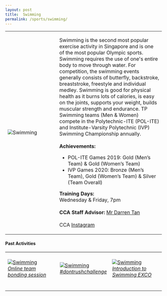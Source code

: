 ```yaml
---
layout: post
title:  Swimming
permalink: /sports/swimming/
---
```


<table>
    <tr>
        <td style="width:33%"><image src="{{site.baseurl}}/images/CCA_swimming.jpg" style="display:block;margin-left:auto;margin-right:auto;" alt="Swimming"></image></td>
        <td>
            <p>
                Swimming is the second most popular exercise activity in Singapore and is one of the most popular Olympic sports. Swimming requires the use of one's entire body to move through water. For competition, the swimming events generally consists of butterfly, backstroke, breaststroke, freestyle and individual medley. Swimming is good for physical health as it burns lots of calories, is easy on the joints, supports your weight, builds muscular strength and endurance. TP Swimming teams (Men & Women) compete in the Polytechnic-ITE (POL-ITE) and Institute-Varsity Polytechnic (IVP) Swimming Championship annually.<br>
                <br>
                <b>Achievements:</b><br>
                <ul>
                    <li>POL-ITE Games 2019: Gold (Men’s Team) & Gold (Women’s Team)</li>
                    <li>IVP Games 2020: Bronze (Men’s Team), Gold (Women’s Team) & Silver (Team Overall)</li>
                </ul>
            </p>
            <p>
                <b>Training Days:</b><br>
                Wednesday & Friday, 7pm<br>
                <br>
                <b>CCA Staff Advisor:</b> <a href="mailto:darrent@tp.edu.sg">Mr Darren Tan</a><br>
                <br>
                CCA <a href="https://www.instagram.com/tplsst">Instagram</a>
            </p>
        </td>
    </tr>
</table>


#### Past Activities

<table>
    <tr>
        <td style="width:33%"><br>
            <a href="https://www.instagram.com/p/CBGNS0Rnqlg/">
                <image src="{{site.baseurl}}/images/CCA-Swimming_IG1.png" style="display:block;margin-left:auto;margin-right:auto;" alt="Swimming">
                <h6 style="margin-top:0%">Online team bonding session</h6>
                </image>
            </a>
        </td>
        <td style="width:33%"><br>
            <a href="https://www.instagram.com/p/CARhmPFnCcV/">
                <image src="{{site.baseurl}}/images/CCA-Swimming_IG2.png" style="display:block;margin-left:auto;margin-right:auto;" alt="Swimming">
                <h6 style="margin-top:0%">#dontrushchallenge</h6>
                </image>
            </a>
        </td>
        <td style="width:33%"><br>
            <a href="https://www.instagram.com/p/CAMqoXZnv3X/">
                <image src="{{site.baseurl}}/images/CCA-Swimming_IG3.png" style="display:block;margin-left:auto;margin-right:auto;" alt="Swimming">
                <h6 style="margin-top:0%">Introduction to Swimming EXCO</h6>    
                </image>
            </a>
        </td>
    </tr>
</table>
